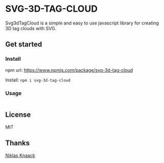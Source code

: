 # SVG-3D-TAG-CLOUD

Svg3dTagCloud is a simple and easy to use javascript library for creating 3D tag clouds with SVG.

## Get started

### Install

npm url: https://www.npmjs.com/package/svg-3d-tag-cloud

Install: `npm i svg-3d-tag-cloud`

### Usage

```html

```

## License

MIT

## Thanks

[Niklas Knaack](https://github.com/NiklasKnaack/jquery-svg3dtagcloud-plugin)
